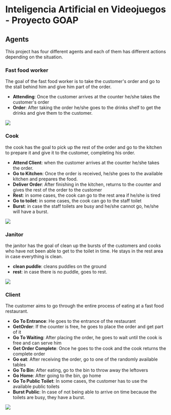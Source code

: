 # Inteligencia Artificial en Videojuegos - Proyecto GOAP

## Agents

This project has four different agents and each of them has different actions depending on the situation.

### Fast food worker

The goal of the fast food worker is to take the customer's order and go to the stall behind him and give him part of the order.

- **Attending**: Once the customer arrives at the counter he/she takes the customer's order
- **Order**: After taking the order he/she goes to the drinks shelf to get the drinks and give them to the customer.

![](https://github.com/Alu0101030562/IAV_ProyectoGOAP/blob/main/gifs/FastFoodWorker.gif)

### Cook

the cook has the goal to pick up the rest of the order and go to the kitchen to prepare it and give it to the customer, completing his order.

- **Attend Client**: when the customer arrives at the counter he/she takes the order.
- **Go to Kitchen**: Once the order is received, he/she goes to the available kitchen and prepares the food.
- **Deliver Order**: After finishing in the kitchen, returns to the counter and gives the rest of the order to the customer
- **Rest**: in some cases, the cook can go to the rest area if he/she is tired
- **Go to toilet**: in some cases, the cook can go to the staff toilet
- **Burst**: in case the staff toilets are busy and he/she cannot go, he/she will have a burst.

![](https://github.com/Alu0101030562/IAV_ProyectoGOAP/blob/main/gifs/Cook.gif)

### Janitor

the janitor has the goal of clean up the bursts of the customers and cooks who have not been able to get to the toilet in time. He stays in the rest area in case everything is clean.

- **clean puddle**: cleans puddles on the ground
- **rest**: in case there is no puddle, goes to rest.

![](https://github.com/Alu0101030562/IAV_ProyectoGOAP/blob/main/gifs/Janitor.gif)

### Client

The customer aims to go through the entire process of eating at a fast food restaurant.

- **Go To Entrance**: He goes to the entrance of the restaurant
- **GetOrder**: If the counter is free, he goes to place the order and get part of it
- **Go To Waiting**: After placing the order, he goes to wait until the cook is free and can serve him
- **Get Order Complete**: Once he goes to the cook and the cook returns the complete order
- **Go eat**: After receiving the order, go to one of the randomly available tables
- **Go To Bin**: After eating, go to the bin to throw away the leftovers
- **Go Home**: After going to the bin, go home
- **Go To Public Toilet**: In some cases, the customer has to use the available public toilets
- **Burst Public**: In case of not being able to arrive on time because the toilets are busy, they have a burst.

![](https://github.com/Alu0101030562/IAV_ProyectoGOAP/blob/main/gifs/Client.gif)
